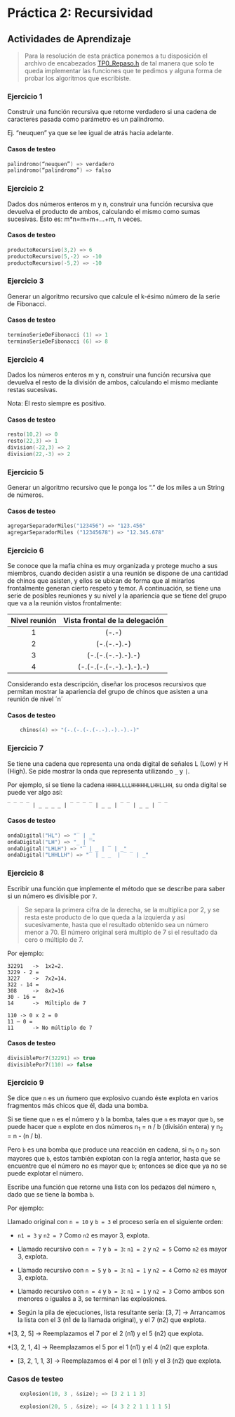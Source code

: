 # Práctica 2: Recursividad

## Actividades de Aprendizaje

> Para la resolución de esta práctica ponemos a tu disposición el archivo de encabezados [TP0_Repaso.h](C/TP1_Recursividad.h "Archivo de encabezado de la Práctica de Recursividad C") de tal manera que solo te queda implementar las funciones que te pedimos y alguna forma de probar los algoritmos que escribiste.

### Ejercicio 1

Construir una función recursiva que retorne verdadero si una cadena de caracteres pasada como parámetro es un palíndromo. 

Ej. “neuquen” ya que se lee igual de atrás hacia adelante.

#### Casos de testeo

```C
palindromo(“neuquen”) => verdadero
palindromo(“palindromo”) => falso
```

### Ejercicio 2

Dados dos números enteros m y n, construir una función recursiva que devuelva el producto de ambos, calculando el mismo
como sumas sucesivas. Esto es: m*n=m+m+...+m, n veces.

#### Casos de testeo

```C
productoRecursivo(3,2) => 6
productoRecursivo(5,-2) => -10
productoRecursivo(-5,2) => -10
```

### Ejercicio 3

Generar un algoritmo recursivo que calcule el k-ésimo número de la serie de Fibonacci.

#### Casos de testeo

```C
terminoSerieDeFibonacci (1) => 1
terminoSerieDeFibonacci (6) => 8
```

### Ejercicio 4

Dados los números enteros m y n, construir una función recursiva que devuelva el resto de la división de ambos, calculando el mismo mediante restas sucesivas.

Nota: El resto siempre es positivo.

#### Casos de testeo

```C
resto(10,2) => 0
resto(22,3) => 1
division(-22,3) => 2
division(22,-3) => 2
```
### Ejercicio 5

Generar un algoritmo recursivo que le ponga los “.” de los miles a un String de números.


#### Casos de testeo

```C
agregarSeparadorMiles("123456") => "123.456"
agregarSeparadorMiles ("12345678") => "12.345.678"
```

### Ejercicio 6

Se conoce que la mafia china es muy organizada y protege mucho a sus miembros,
cuando deciden asistir a una reunión se dispone de una cantidad de chinos que
asisten, y ellos se ubican de forma que al mirarlos frontalmente generan cierto respeto y temor. A continuación, se tiene una serie de posibles reuniones y su nivel y la apariencia que se tiene del grupo que va a la reunión vistos frontalmente:


| Nivel reunión | Vista frontal de la delegación |
| :-----------: | :----------------------------: |
| 1             |             (-.-)              | 
| 2             |          (-.(-.-).-)           |
| 3             |       (-.(-.(-.-).-).-)        |
| 4             |    (-.(-.(-.(-.-).-).-).-)     |


Considerando esta descripción, diseñar los procesos recursivos que permitan mostrar
la apariencia del grupo de chinos que asisten a una reunión de nivel ´n´

#### Casos de testeo

```C
    chinos(4) => "(-.(-.(-.(-.-).-).-).-)"
```

### Ejercicio 7

Se tiene una cadena que representa una onda digital de señales L (Low) y H (High). Se pide mostrar la onda que representa utilizando `_` y `|`.


Por ejemplo, si se tiene la cadena `HHHHLLLLHHHHHLLHHLLHH`, su onda digital se puede ver algo así:

```text                   
‾ ‾ ‾ ‾ | _ _ _ _ | ‾ ‾ ‾ ‾ | _ _ | ‾ ‾ | _ _ | ‾ ‾   
```

#### Casos de testeo

```C
ondaDigital("HL") => "‾ | _"
ondaDigital("LH") => "_ | ‾"
ondaDigital("LHLH") => "‾ | _ | ‾ | _"
ondaDigital("LHHLLH") => "‾ | _ _  | ‾ ‾ | _"
```

### Ejercicio 8

Escribir una función que implemente el método que se describe para saber si un número es divisible por `7`. 

>Se separa la primera cifra de la derecha, se la multiplica por 2, y se resta este producto de lo que queda a la izquierda y así sucesivamente, hasta que el resultado obtenido sea un número menor a 70. 
El número original será multiplo de 7 si el resultado da cero o múltiplo de 7.

Por ejemplo:
```
32291   ->  1x2=2.
3229 - 2 =
3227    ->  7x2=14.
322 - 14 =
308     ->  8x2=16
30 - 16 =
14      ->  Múltiplo de 7

110 -> 0 x 2 = 0
11 – 0 =
11      -> No múltiplo de 7
```

#### Casos de testeo

```C
divisiblePor7(32291) => true
divisiblePor7(110) => false
```

### Ejercicio 9

Se dice que `n` es un ńumero que explosivo cuando éste explota en varios fragmentos más chicos que él, dada una bomba. 

Si se tiene que `n` es el número y `b` la bomba, tales que `n` es mayor que `b`, se puede hacer que `n` explote en dos números n<sub>1</sub> = n / b (división entera) y n<sub>2</sub> = n - (n / b).

Pero `b` es una bomba que produce una reacción en cadena, si n<sub>1</sub> o n<sub>2</sub> son mayores que `b`, estos también explotan con la regla anterior, hasta que se encuentre que el número no es mayor que `b`; entonces se dice que ya no se puede explotar el número.

Escribe una función que retorne una lista con los pedazos del número `n`, dado que se tiene la bomba `b`.

Por ejemplo:

Llamado original con `n = 10` y `b = 3` el proceso sería en el siguiente orden:

* `n1 = 3` y  `n2 = 7` Como `n2` es mayor 3, explota.

* Llamado recursivo con `n = 7` y `b = 3`: 
`n1 = 2` y  `n2 = 5` Como `n2` es mayor 3, explota.

* Llamado recursivo con `n = 5` y `b = 3`: 
`n1 = 1` y  `n2 = 4` Como `n2` es mayor 3, explota.

* Llamado recursivo con `n = 4` y `b = 3`: 
`n1 = 1` y  `n2 = 3` Como ambos son menores o iguales a 3, se terminan las explosiones.

* Según la pila de ejecuciones, lista resultante sería:
[3, 7] -> Arrancamos la lista con el 3 (n1 de la llamada original), y el 7 (n2) que explota.

*[3, 2, 5] -> Reemplazamos el 7 por el 2 (n1) y el 5 (n2) que explota.

*[3, 2, 1, 4] -> Reemplazamos el 5 por el 1 (n1) y el 4 (n2) que explota.

* [3, 2, 1, 1, 3] -> Reemplazamos el 4 por el 1 (n1) y el 3 (n2) que explota.


### Casos de testeo
```C
    explosion(10, 3 , &size); => [3 2 1 1 3]

    explosion(20, 5 , &size); => [4 3 2 2 1 1 1 1 5]
```